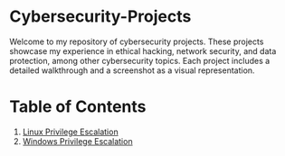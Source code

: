 # Cybersecurity-Projects
Welcome to my repository of cybersecurity projects. These projects showcase my experience in ethical hacking, network security, and data protection, among other cybersecurity topics. Each project includes a detailed walkthrough and a screenshot as a visual representation.

# **Table of Contents**

1. [Linux Privilege Escalation](link-to-that-project-or-section)
2. [Windows Privilege Escalation](link-to-that-project-or-section)
